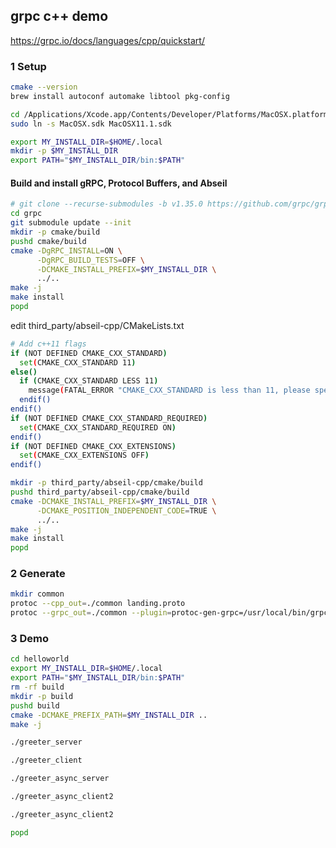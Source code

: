 ## grpc c++ demo

https://grpc.io/docs/languages/cpp/quickstart/

### 1 Setup

```bash
cmake --version
brew install autoconf automake libtool pkg-config

cd /Applications/Xcode.app/Contents/Developer/Platforms/MacOSX.platform/Developer/SDKs
sudo ln -s MacOSX.sdk MacOSX11.1.sdk

export MY_INSTALL_DIR=$HOME/.local
mkdir -p $MY_INSTALL_DIR
export PATH="$MY_INSTALL_DIR/bin:$PATH"
```

#### Build and install gRPC, Protocol Buffers, and Abseil

```bash
# git clone --recurse-submodules -b v1.35.0 https://github.com/grpc/grpc
cd grpc
git submodule update --init
mkdir -p cmake/build
pushd cmake/build
cmake -DgRPC_INSTALL=ON \
      -DgRPC_BUILD_TESTS=OFF \
      -DCMAKE_INSTALL_PREFIX=$MY_INSTALL_DIR \
      ../..
make -j
make install
popd
```

edit third_party/abseil-cpp/CMakeLists.txt
```bash
# Add c++11 flags
if (NOT DEFINED CMAKE_CXX_STANDARD)
  set(CMAKE_CXX_STANDARD 11)
else()
  if (CMAKE_CXX_STANDARD LESS 11)
    message(FATAL_ERROR "CMAKE_CXX_STANDARD is less than 11, please specify at least SET(CMAKE_CXX_STANDARD 11)")
  endif()
endif()
if (NOT DEFINED CMAKE_CXX_STANDARD_REQUIRED)
  set(CMAKE_CXX_STANDARD_REQUIRED ON)
endif()
if (NOT DEFINED CMAKE_CXX_EXTENSIONS)
  set(CMAKE_CXX_EXTENSIONS OFF)
endif()
```
```bash
mkdir -p third_party/abseil-cpp/cmake/build
pushd third_party/abseil-cpp/cmake/build
cmake -DCMAKE_INSTALL_PREFIX=$MY_INSTALL_DIR \
      -DCMAKE_POSITION_INDEPENDENT_CODE=TRUE \
      ../..      
make -j
make install
popd
```

### 2 Generate
```bash
mkdir common
protoc --cpp_out=./common landing.proto
protoc --grpc_out=./common --plugin=protoc-gen-grpc=/usr/local/bin/grpc_cpp_plugin landing.proto
```

### 3 Demo
```bash
cd helloworld
export MY_INSTALL_DIR=$HOME/.local
export PATH="$MY_INSTALL_DIR/bin:$PATH"
rm -rf build
mkdir -p build
pushd build
cmake -DCMAKE_PREFIX_PATH=$MY_INSTALL_DIR ..
make -j
```
```bash
./greeter_server
```

```bash
./greeter_client
```
```bash
./greeter_async_server
```
```bash
./greeter_async_client2
```
```bash
./greeter_async_client2
```

```bash
popd
```

